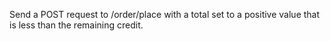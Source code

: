 Send a POST request to /order/place with a total set to a positive value that is less than the remaining credit.